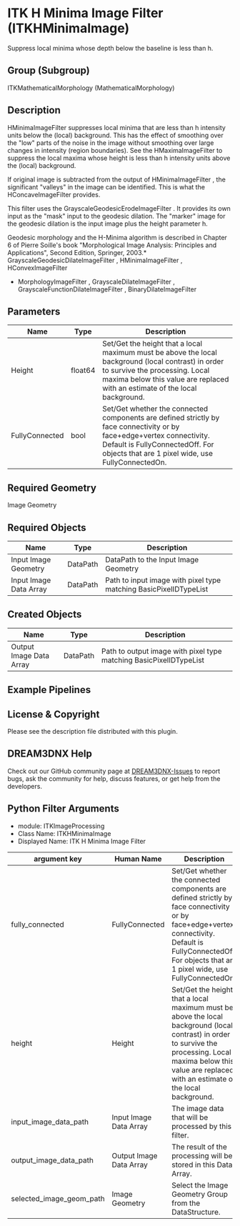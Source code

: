 # ITK H Minima Image Filter (ITKHMinimaImage)

Suppress local minima whose depth below the baseline is less than h.

## Group (Subgroup)

ITKMathematicalMorphology (MathematicalMorphology)

## Description

HMinimaImageFilter suppresses local minima that are less than h intensity units below the (local) background. This has the effect of smoothing over the "low" parts of the noise in the image without smoothing over large changes in intensity (region boundaries). See the HMaximaImageFilter to suppress the local maxima whose height is less than h intensity units above the (local) background.

If original image is subtracted from the output of HMinimaImageFilter , the significant "valleys" in the image can be identified. This is what the HConcaveImageFilter provides.

This filter uses the GrayscaleGeodesicErodeImageFilter . It provides its own input as the "mask" input to the geodesic dilation. The "marker" image for the geodesic dilation is the input image plus the height parameter h.

Geodesic morphology and the H-Minima algorithm is described in Chapter 6 of Pierre Soille's book "Morphological Image Analysis:
Principles and Applications", Second Edition, Springer, 2003.* GrayscaleGeodesicDilateImageFilter , HMinimaImageFilter , HConvexImageFilter 
* MorphologyImageFilter , GrayscaleDilateImageFilter , GrayscaleFunctionDilateImageFilter , BinaryDilateImageFilter

## Parameters

| Name | Type | Description |
|------|------|-------------|
| Height | float64 | Set/Get the height that a local maximum must be above the local background (local contrast) in order to survive the processing. Local maxima below this value are replaced with an estimate of the local background. |
| FullyConnected | bool | Set/Get whether the connected components are defined strictly by face connectivity or by face+edge+vertex connectivity. Default is FullyConnectedOff. For objects that are 1 pixel wide, use FullyConnectedOn. |

## Required Geometry

Image Geometry

## Required Objects

| Name |Type | Description |
|-----|------|-------------|
| Input Image Geometry | DataPath | DataPath to the Input Image Geometry |
| Input Image Data Array | DataPath | Path to input image with pixel type matching BasicPixelIDTypeList |

## Created Objects

| Name |Type | Description |
|-----|------|-------------|
| Output Image Data Array | DataPath | Path to output image with pixel type matching BasicPixelIDTypeList |

## Example Pipelines


## License & Copyright

Please see the description file distributed with this plugin.


## DREAM3DNX Help

Check out our GitHub community page at [DREAM3DNX-Issues](https://github.com/BlueQuartzSoftware/DREAM3DNX-Issues) to report bugs, ask the community for help, discuss features, or get help from the developers.

## Python Filter Arguments

+ module: ITKImageProcessing
+ Class Name: ITKHMinimaImage
+ Displayed Name: ITK H Minima Image Filter

| argument key | Human Name | Description | Parameter Type |
|--------------|------------|-------------|----------------|
| fully_connected | FullyConnected | Set/Get whether the connected components are defined strictly by face connectivity or by face+edge+vertex connectivity. Default is FullyConnectedOff. For objects that are 1 pixel wide, use FullyConnectedOn. | complex.BoolParameter |
| height | Height | Set/Get the height that a local maximum must be above the local background (local contrast) in order to survive the processing. Local maxima below this value are replaced with an estimate of the local background. | complex.Float64Parameter |
| input_image_data_path | Input Image Data Array | The image data that will be processed by this filter. | complex.ArraySelectionParameter |
| output_image_data_path | Output Image Data Array | The result of the processing will be stored in this Data Array. | complex.DataObjectNameParameter |
| selected_image_geom_path | Image Geometry | Select the Image Geometry Group from the DataStructure. | complex.GeometrySelectionParameter |

